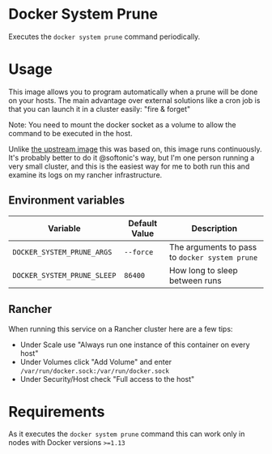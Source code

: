 # Docker System Prune

Executes the `docker system prune` command periodically.

# Usage

This image allows you to program automatically when a prune will be done on your hosts. The main advantage over external solutions like a cron job is that you can launch it in a cluster easily: "fire & forget"

Note: You need to mount the docker socket as a volume to allow the command to be executed in the host.

Unlike [the upstream image](/softonic/docker-system-prune) this was based on, this image runs continuously. It's probably better to do it @softonic's way, but I'm one person running a very small cluster, and this is the easiest way for me to both run this and examine its logs on my rancher infrastructure.

## Environment variables

| Variable | Default Value | Description |
|----------|---------------|-------------|
| `DOCKER_SYSTEM_PRUNE_ARGS` | `--force` | The arguments to pass to `docker system prune` |
| `DOCKER_SYSTEM_PRUNE_SLEEP` | `86400` | How long to sleep between runs |

## Rancher

When running this service on a Rancher cluster here are a few tips:

* Under Scale use "Always run one instance of this container on every host"
* Under Volumes click "Add Volume" and enter `/var/run/docker.sock:/var/run/docker.sock`
* Under Security/Host check "Full access to the host"

# Requirements

As it executes the `docker system prune` command this can work only in nodes with Docker versions `>=1.13`
